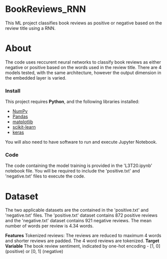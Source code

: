 # BookReviews_RNN
This ML project classifies book reviews as positive or negative based on the review title using a RNN.

# About
The code uses reccurent neural networks to classify book reviews as either negative or positive based on the words used in the review title. There are 4 models tested, with the same architecture, however the output dimension in the embedded layer is varied.

### Install
This project requires **Python**, and the following libraries installed:

- [NumPy](http://www.numpy.org/)
- [Pandas](http://pandas.pydata.org/)
- [matplotlib](http://matplotlib.org/)
- [scikit-learn](http://scikit-learn.org/stable/)
- [keras](https://keras.io/)

You will also need to have software to run and execute Jupyter Notebook.

### Code

The code containing the model training is provided in the 'L3T20.ipynb' notebook file. You will be required to include the 'positive.txt' and 'negative.txt' files to execute the code. 

# Dataset

The two applicable datasets are the contained in the 'positive.txt' and 'negative.txt' files. The 'positive.txt' dataset contains 872 positive reviews and the 'negative.txt' dataset contains 921 negative reviews. The mean number of words per review is 4.34 words.

**Features**
Tokenized reviews: The reviews are reduced to maximum 4 words and shorter reviews are padded. The 4 word reviews are tokenized. 
**Target Variable**
The book review sentiment, indicated by one-hot encoding - [1, 0] (positive) or [0, 1] (negative)

